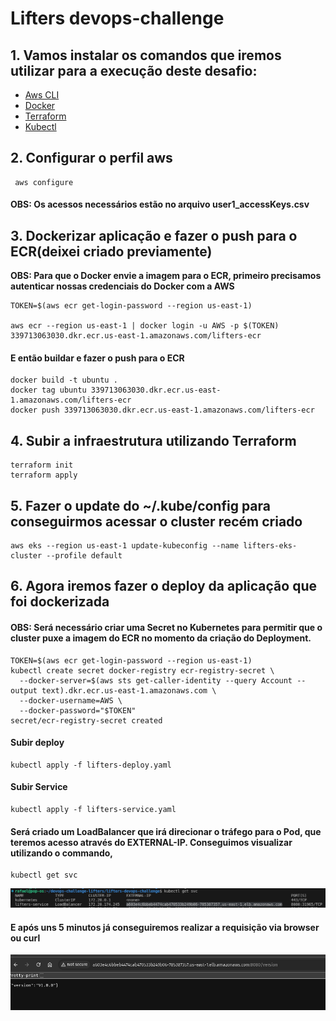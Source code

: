 # Lifters devops-challenge 

## 1. Vamos instalar os comandos que iremos utilizar para a execução deste desafio:
- [Aws CLI](https://docs.aws.amazon.com/cli/latest/userguide/getting-started-install.html)
- [Docker](https://docs.docker.com/engine/install/ubuntu/)
- [Terraform](https://developer.hashicorp.com/terraform/tutorials/aws-get-started/install-cli)
- [Kubectl](https://kubernetes.io/docs/tasks/tools/)

## 2. Configurar o perfil aws 

```
 aws configure
```
#### OBS: Os acessos necessários estão no arquivo user1_accessKeys.csv


## 3. Dockerizar aplicação e fazer o push para o ECR(deixei criado previamente)
**OBS: Para que o Docker envie a imagem para o ECR, primeiro precisamos autenticar nossas credenciais do Docker com a AWS**
```
TOKEN=$(aws ecr get-login-password --region us-east-1)

aws ecr --region us-east-1 | docker login -u AWS -p $(TOKEN) 339713063030.dkr.ecr.us-east-1.amazonaws.com/lifters-ecr
```
#### E então buildar e fazer o push para o ECR
```
docker build -t ubuntu .
docker tag ubuntu 339713063030.dkr.ecr.us-east-1.amazonaws.com/lifters-ecr
docker push 339713063030.dkr.ecr.us-east-1.amazonaws.com/lifters-ecr
```

## 4. Subir a infraestrutura utilizando Terraform

```
terraform init
terraform apply
```

## 5. Fazer o update do ~/.kube/config para conseguirmos acessar o cluster recém criado

```
aws eks --region us-east-1 update-kubeconfig --name lifters-eks-cluster --profile default
```

## 6. Agora iremos fazer o deploy da aplicação que foi dockerizada

#### OBS: Será necessário criar uma Secret no Kubernetes para permitir que o cluster puxe a imagem do ECR no momento da criação do Deployment.

```
TOKEN=$(aws ecr get-login-password --region us-east-1)
kubectl create secret docker-registry ecr-registry-secret \
  --docker-server=$(aws sts get-caller-identity --query Account --output text).dkr.ecr.us-east-1.amazonaws.com \
  --docker-username=AWS \
  --docker-password="$TOKEN"
secret/ecr-registry-secret created
```
#### Subir deploy
```
kubectl apply -f lifters-deploy.yaml
```
#### Subir Service
```
kubectl apply -f lifters-service.yaml
```
#### Será criado um LoadBalancer que irá direcionar o tráfego para o Pod, que teremos acesso através do EXTERNAL-IP. Conseguimos visualizar utilizando o commando, 
```
kubectl get svc
```
![Image 2](./imagens/1.png)

#### E após uns 5 minutos já conseguiremos realizar a requisição via browser ou curl

![Image 2](./imagens/2.png)